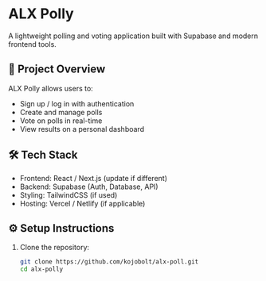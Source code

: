 # ALX Polly

A lightweight polling and voting application built with Supabase and modern frontend tools.

## 🚀 Project Overview
ALX Polly allows users to:
- Sign up / log in with authentication
- Create and manage polls
- Vote on polls in real-time
- View results on a personal dashboard

## 🛠️ Tech Stack
- Frontend: React / Next.js (update if different)
- Backend: Supabase (Auth, Database, API)
- Styling: TailwindCSS (if used)
- Hosting: Vercel / Netlify (if applicable)

## ⚙️ Setup Instructions

1. Clone the repository:
   ```bash
   git clone https://github.com/kojobolt/alx-poll.git
   cd alx-polly

